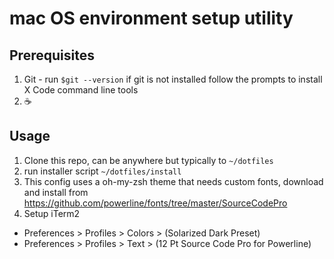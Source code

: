 # mac OS environment setup utility
## Prerequisites
1. Git - run `$git --version` if git is not installed follow the prompts to install X Code command line tools
2. :coffee:

## Usage
1. Clone this repo, can be anywhere but typically to `~/dotfiles`
2. run installer script `~/dotfiles/install`
3. This config uses a oh-my-zsh theme that needs custom fonts, download and install from https://github.com/powerline/fonts/tree/master/SourceCodePro
4. Setup iTerm2
  * Preferences > Profiles > Colors > (Solarized Dark Preset) 
  * Preferences > Profiles > Text > (12 Pt Source Code Pro for Powerline) 
